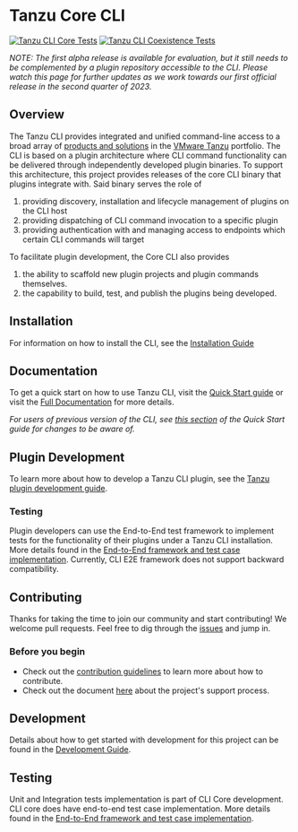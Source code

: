 # Tanzu Core CLI

[![Tanzu CLI Core Tests](https://github.com/vmware-tanzu/tanzu-cli/actions/workflows/cli_core_e2e_test.yaml/badge.svg?branch=main&event=push)](https://github.com/vmware-tanzu/tanzu-cli/actions/workflows/cli_core_e2e_test.yaml?query=event:push+branch:main)
[![Tanzu CLI Coexistence Tests](https://github.com/vmware-tanzu/tanzu-cli/actions/workflows/cli-coexistence_tests.yaml/badge.svg?event=push)](https://github.com/vmware-tanzu/tanzu-cli/actions/workflows/cli-coexistence_tests.yaml)

_NOTE: The first alpha release is available for evaluation, but it still needs
to be complemented by a plugin repository accessible to the CLI. Please watch
this page for further updates as we work towards our first official release in
the second quarter of 2023._

## Overview

The Tanzu CLI provides integrated and unified command-line access to a broad
array of [products and solutions](https://tanzu.vmware.com/get-started) in the
[VMware Tanzu](https://tanzu.vmware.com/) portfolio.
The CLI is based on a plugin architecture where CLI command functionality can
be delivered through independently developed plugin binaries. To support this
architecture, this project provides releases of the core CLI binary that
plugins integrate with. Said binary serves the role of

1. providing discovery, installation and lifecycle management of plugins on the CLI host
1. providing dispatching of CLI command invocation to a specific plugin
1. providing authentication with and managing access to endpoints which certain CLI commands will target

To facilitate plugin development, the Core CLI also provides

1. the ability to scaffold new plugin projects and plugin commands themselves.
1. the capability to build, test, and publish the plugins being developed.

## Installation

For information on how to install the CLI, see the [Installation Guide](docs/quickstart/install.md)

## Documentation

To get a quick start on how to use Tanzu CLI, visit the
[Quick Start guide](docs/quickstart/quickstart.md) or visit the
[Full Documentation](docs/full/README.md) for more details.

_For users of previous version of the CLI, see
[this section](docs/quickstart/quickstart.md#notes-to-users-of-previous-versions-of-the-tanzu-cli)
of the Quick Start guide for changes to be aware of._

## Plugin Development

To learn more about how to develop a Tanzu CLI plugin, see the
[Tanzu plugin development guide](docs/plugindev/README.md).

### Testing

Plugin developers can use the End-to-End test framework to implement
tests for the functionality of their plugins under a Tanzu CLI installation.
More details found in the
[End-to-End framework and test case implementation](test/e2e/README.md).
Currently, CLI E2E framework does not support backward compatibility.

## Contributing

Thanks for taking the time to join our community and start contributing! We
welcome pull requests. Feel free to dig through the
[issues](https://github.com/vmware-tanzu/tanzu-cli/issues) and jump in.

### Before you begin

- Check out the [contribution guidelines](CONTRIBUTING.md) to learn more about how to contribute.
- Check out the document [here](docs/community/support.md) about the project's support process.

## Development

Details about how to get started with development for this project can be found
in the [Development Guide](docs/dev/README.md).

## Testing

Unit and Integration tests implementation is part of CLI Core development.
CLI core does have end-to-end test case implementation.
More details found in the [End-to-End framework and test case implementation](test/e2e/README.md).
